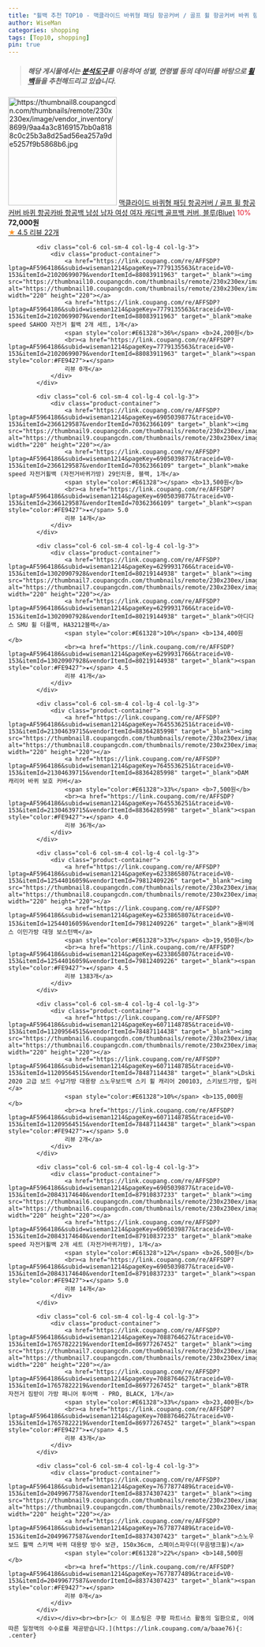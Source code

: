 ```yaml
---
title: "휠백 추천 TOP10 - 맥클라이드 바퀴형 패딩 항공커버 / 골프 휠 항공커버 바퀴 항공카바 항공백 남성 남자 여성 여자 캐디백 골프백 커버, 블루("
author: WiseMan
categories: shopping
tags: [Top10, shopping]
pin: true
---
```


> ##### 해당 게시물에서는 [**분석도구**](https://itemscout.io/)를 이용하여 **성별**, **연령별** 등의 데이터를 바탕으로 [**휠백**](https://link.coupang.com/a/baae76)들을 추천해드리고 있습니다.
<div class="container"><div class="row">
            <div class="col-6 col-sm-4 col-lg-4 col-lg-3">
                <div class="product-container">
                    <a href="https://link.coupang.com/re/AFFSDP?lptag=AF5964186&subid=wiseman1214&pageKey=6743148548&traceid=V0-153&itemId=15748391259&vendorItemId=84178015407" target="_blank"><img src="https://thumbnail8.coupangcdn.com/thumbnails/remote/230x230ex/image/vendor_inventory/8699/9aa4a3c8169157bb0a8188c0c25b3a8d25ad56ea257a9de5257f9b5868b6.jpg" alt="https://thumbnail8.coupangcdn.com/thumbnails/remote/230x230ex/image/vendor_inventory/8699/9aa4a3c8169157bb0a8188c0c25b3a8d25ad56ea257a9de5257f9b5868b6.jpg" width="220" height="220"></a>
                    <a href="https://link.coupang.com/re/AFFSDP?lptag=AF5964186&subid=wiseman1214&pageKey=6743148548&traceid=V0-153&itemId=15748391259&vendorItemId=84178015407" target="_blank">맥클라이드 바퀴형 패딩 항공커버 / 골프 휠 항공커버 바퀴 항공카바 항공백 남성 남자 여성 여자 캐디백 골프백 커버, 블루(Blue)</a>
                    <span style="color:#E61328">10%</span> <b>72,000원</b>
                    <br><a href="https://link.coupang.com/re/AFFSDP?lptag=AF5964186&subid=wiseman1214&pageKey=6743148548&traceid=V0-153&itemId=15748391259&vendorItemId=84178015407" target="_blank"><span style="color:#FE9427">★</span> 4.5
                    리뷰 22개</a>
                </div>
            </div>
            
            <div class="col-6 col-sm-4 col-lg-4 col-lg-3">
                <div class="product-container">
                    <a href="https://link.coupang.com/re/AFFSDP?lptag=AF5964186&subid=wiseman1214&pageKey=7779135563&traceid=V0-153&itemId=21020699079&vendorItemId=88083911963" target="_blank"><img src="https://thumbnail10.coupangcdn.com/thumbnails/remote/230x230ex/image/vendor_inventory/12fd/11c579518de7e7118b3e67d83ab4569ed52311c4e5ab4fbe43e673d22f14.jpg" alt="https://thumbnail10.coupangcdn.com/thumbnails/remote/230x230ex/image/vendor_inventory/12fd/11c579518de7e7118b3e67d83ab4569ed52311c4e5ab4fbe43e673d22f14.jpg" width="220" height="220"></a>
                    <a href="https://link.coupang.com/re/AFFSDP?lptag=AF5964186&subid=wiseman1214&pageKey=7779135563&traceid=V0-153&itemId=21020699079&vendorItemId=88083911963" target="_blank">make speed SAHOO 자전거 휠백 2개 세트, 1개</a>
                    <span style="color:#E61328">36%</span> <b>24,200원</b>
                    <br><a href="https://link.coupang.com/re/AFFSDP?lptag=AF5964186&subid=wiseman1214&pageKey=7779135563&traceid=V0-153&itemId=21020699079&vendorItemId=88083911963" target="_blank"><span style="color:#FE9427">★</span> 
                    리뷰 0개</a>
                </div>
            </div>
            
            <div class="col-6 col-sm-4 col-lg-4 col-lg-3">
                <div class="product-container">
                    <a href="https://link.coupang.com/re/AFFSDP?lptag=AF5964186&subid=wiseman1214&pageKey=6905039877&traceid=V0-153&itemId=2366129587&vendorItemId=70362366109" target="_blank"><img src="https://thumbnail9.coupangcdn.com/thumbnails/remote/230x230ex/image/vendor_inventory/3ee5/04e4eaacdf351da1fcc3153e49a6ddc8b57609c23fb108eabca956bc7cbc.jpg" alt="https://thumbnail9.coupangcdn.com/thumbnails/remote/230x230ex/image/vendor_inventory/3ee5/04e4eaacdf351da1fcc3153e49a6ddc8b57609c23fb108eabca956bc7cbc.jpg" width="220" height="220"></a>
                    <a href="https://link.coupang.com/re/AFFSDP?lptag=AF5964186&subid=wiseman1214&pageKey=6905039877&traceid=V0-153&itemId=2366129587&vendorItemId=70362366109" target="_blank">make speed 자전거휠백 (자전거바퀴가방) 29인치용, 블랙, 1개</a>
                    <span style="color:#E61328"></span> <b>13,500원</b>
                    <br><a href="https://link.coupang.com/re/AFFSDP?lptag=AF5964186&subid=wiseman1214&pageKey=6905039877&traceid=V0-153&itemId=2366129587&vendorItemId=70362366109" target="_blank"><span style="color:#FE9427">★</span> 5.0
                    리뷰 14개</a>
                </div>
            </div>
            
            <div class="col-6 col-sm-4 col-lg-4 col-lg-3">
                <div class="product-container">
                    <a href="https://link.coupang.com/re/AFFSDP?lptag=AF5964186&subid=wiseman1214&pageKey=6299931766&traceid=V0-153&itemId=13020907928&vendorItemId=80219144938" target="_blank"><img src="https://thumbnail7.coupangcdn.com/thumbnails/remote/230x230ex/image/vendor_inventory/6228/b06f4f884a59ccdb32d66a36a4a2b7d48b5adfc110723e54772b70a665b4.jpg" alt="https://thumbnail7.coupangcdn.com/thumbnails/remote/230x230ex/image/vendor_inventory/6228/b06f4f884a59ccdb32d66a36a4a2b7d48b5adfc110723e54772b70a665b4.jpg" width="220" height="220"></a>
                    <a href="https://link.coupang.com/re/AFFSDP?lptag=AF5964186&subid=wiseman1214&pageKey=6299931766&traceid=V0-153&itemId=13020907928&vendorItemId=80219144938" target="_blank">아디다스 SMU 휠 더플백, HA3212블랙</a>
                    <span style="color:#E61328">10%</span> <b>134,400원</b>
                    <br><a href="https://link.coupang.com/re/AFFSDP?lptag=AF5964186&subid=wiseman1214&pageKey=6299931766&traceid=V0-153&itemId=13020907928&vendorItemId=80219144938" target="_blank"><span style="color:#FE9427">★</span> 4.5
                    리뷰 41개</a>
                </div>
            </div>
            
            <div class="col-6 col-sm-4 col-lg-4 col-lg-3">
                <div class="product-container">
                    <a href="https://link.coupang.com/re/AFFSDP?lptag=AF5964186&subid=wiseman1214&pageKey=7645536251&traceid=V0-153&itemId=21304639715&vendorItemId=88364285998" target="_blank"><img src="https://thumbnail8.coupangcdn.com/thumbnails/remote/230x230ex/image/vendor_inventory/2d42/6a812f9cec55df519ea88966bf5fee6125ddea0b2f236846c9a98ebbe533.jpg" alt="https://thumbnail8.coupangcdn.com/thumbnails/remote/230x230ex/image/vendor_inventory/2d42/6a812f9cec55df519ea88966bf5fee6125ddea0b2f236846c9a98ebbe533.jpg" width="220" height="220"></a>
                    <a href="https://link.coupang.com/re/AFFSDP?lptag=AF5964186&subid=wiseman1214&pageKey=7645536251&traceid=V0-153&itemId=21304639715&vendorItemId=88364285998" target="_blank">DAM 캐리어 바퀴 보호 커버</a>
                    <span style="color:#E61328">33%</span> <b>7,500원</b>
                    <br><a href="https://link.coupang.com/re/AFFSDP?lptag=AF5964186&subid=wiseman1214&pageKey=7645536251&traceid=V0-153&itemId=21304639715&vendorItemId=88364285998" target="_blank"><span style="color:#FE9427">★</span> 4.0
                    리뷰 36개</a>
                </div>
            </div>
            
            <div class="col-6 col-sm-4 col-lg-4 col-lg-3">
                <div class="product-container">
                    <a href="https://link.coupang.com/re/AFFSDP?lptag=AF5964186&subid=wiseman1214&pageKey=6233865807&traceid=V0-153&itemId=12544016059&vendorItemId=79812409226" target="_blank"><img src="https://thumbnail8.coupangcdn.com/thumbnails/remote/230x230ex/image/rs_quotation_api/efbhjpsh/7583adcff6d94b5798a5abf82495798c.jpg" alt="https://thumbnail8.coupangcdn.com/thumbnails/remote/230x230ex/image/rs_quotation_api/efbhjpsh/7583adcff6d94b5798a5abf82495798c.jpg" width="220" height="220"></a>
                    <a href="https://link.coupang.com/re/AFFSDP?lptag=AF5964186&subid=wiseman1214&pageKey=6233865807&traceid=V0-153&itemId=12544016059&vendorItemId=79812409226" target="_blank">올비에스 이민가방 대형 보스턴백</a>
                    <span style="color:#E61328">33%</span> <b>19,950원</b>
                    <br><a href="https://link.coupang.com/re/AFFSDP?lptag=AF5964186&subid=wiseman1214&pageKey=6233865807&traceid=V0-153&itemId=12544016059&vendorItemId=79812409226" target="_blank"><span style="color:#FE9427">★</span> 4.5
                    리뷰 1383개</a>
                </div>
            </div>
            
            <div class="col-6 col-sm-4 col-lg-4 col-lg-3">
                <div class="product-container">
                    <a href="https://link.coupang.com/re/AFFSDP?lptag=AF5964186&subid=wiseman1214&pageKey=6071148785&traceid=V0-153&itemId=11209564515&vendorItemId=78487114438" target="_blank"><img src="https://thumbnail6.coupangcdn.com/thumbnails/remote/230x230ex/image/vendor_inventory/78a5/2c848824a806eb974e618a76474532ddd0975803e6fc582fa926228b0773.jpg" alt="https://thumbnail6.coupangcdn.com/thumbnails/remote/230x230ex/image/vendor_inventory/78a5/2c848824a806eb974e618a76474532ddd0975803e6fc582fa926228b0773.jpg" width="220" height="220"></a>
                    <a href="https://link.coupang.com/re/AFFSDP?lptag=AF5964186&subid=wiseman1214&pageKey=6071148785&traceid=V0-153&itemId=11209564515&vendorItemId=78487114438" target="_blank">LDski 2020 고급 보드 수납가방 대용량 스노우보드백 스키 휠 캐리어 200103, 스키보드가방, 킬러</a>
                    <span style="color:#E61328">10%</span> <b>135,000원</b>
                    <br><a href="https://link.coupang.com/re/AFFSDP?lptag=AF5964186&subid=wiseman1214&pageKey=6071148785&traceid=V0-153&itemId=11209564515&vendorItemId=78487114438" target="_blank"><span style="color:#FE9427">★</span> 5.0
                    리뷰 2개</a>
                </div>
            </div>
            
            <div class="col-6 col-sm-4 col-lg-4 col-lg-3">
                <div class="product-container">
                    <a href="https://link.coupang.com/re/AFFSDP?lptag=AF5964186&subid=wiseman1214&pageKey=6905039877&traceid=V0-153&itemId=20843174640&vendorItemId=87910837233" target="_blank"><img src="https://thumbnail6.coupangcdn.com/thumbnails/remote/230x230ex/image/vendor_inventory/c5b0/7747f2797794f7ddd104cee4958b525adef2305dedc8e88faf456108b2c9.jpg" alt="https://thumbnail6.coupangcdn.com/thumbnails/remote/230x230ex/image/vendor_inventory/c5b0/7747f2797794f7ddd104cee4958b525adef2305dedc8e88faf456108b2c9.jpg" width="220" height="220"></a>
                    <a href="https://link.coupang.com/re/AFFSDP?lptag=AF5964186&subid=wiseman1214&pageKey=6905039877&traceid=V0-153&itemId=20843174640&vendorItemId=87910837233" target="_blank">make speed 자전거휠백 2개 세트 (자전거바퀴가방), 1개</a>
                    <span style="color:#E61328">12%</span> <b>26,500원</b>
                    <br><a href="https://link.coupang.com/re/AFFSDP?lptag=AF5964186&subid=wiseman1214&pageKey=6905039877&traceid=V0-153&itemId=20843174640&vendorItemId=87910837233" target="_blank"><span style="color:#FE9427">★</span> 5.0
                    리뷰 14개</a>
                </div>
            </div>
            
            <div class="col-6 col-sm-4 col-lg-4 col-lg-3">
                <div class="product-container">
                    <a href="https://link.coupang.com/re/AFFSDP?lptag=AF5964186&subid=wiseman1214&pageKey=7088764627&traceid=V0-153&itemId=17657822219&vendorItemId=86977267452" target="_blank"><img src="https://thumbnail7.coupangcdn.com/thumbnails/remote/230x230ex/image/vendor_inventory/57b4/ef28c8396343fe88c300a18695ef7b49f6d227ad057b01967420a1defb84.jpg" alt="https://thumbnail7.coupangcdn.com/thumbnails/remote/230x230ex/image/vendor_inventory/57b4/ef28c8396343fe88c300a18695ef7b49f6d227ad057b01967420a1defb84.jpg" width="220" height="220"></a>
                    <a href="https://link.coupang.com/re/AFFSDP?lptag=AF5964186&subid=wiseman1214&pageKey=7088764627&traceid=V0-153&itemId=17657822219&vendorItemId=86977267452" target="_blank">BTR 자전거 짐받이 가방 패니어 투어백 - PRO, BLACK, 1개</a>
                    <span style="color:#E61328">33%</span> <b>23,400원</b>
                    <br><a href="https://link.coupang.com/re/AFFSDP?lptag=AF5964186&subid=wiseman1214&pageKey=7088764627&traceid=V0-153&itemId=17657822219&vendorItemId=86977267452" target="_blank"><span style="color:#FE9427">★</span> 4.5
                    리뷰 43개</a>
                </div>
            </div>
            
            <div class="col-6 col-sm-4 col-lg-4 col-lg-3">
                <div class="product-container">
                    <a href="https://link.coupang.com/re/AFFSDP?lptag=AF5964186&subid=wiseman1214&pageKey=7677877489&traceid=V0-153&itemId=20499677587&vendorItemId=88374307423" target="_blank"><img src="https://thumbnail9.coupangcdn.com/thumbnails/remote/230x230ex/image/vendor_inventory/7404/d3fd64d86cedc711fad24a255d58c55fa2bd7cc2edd927cd851ae72616a0.jpg" alt="https://thumbnail9.coupangcdn.com/thumbnails/remote/230x230ex/image/vendor_inventory/7404/d3fd64d86cedc711fad24a255d58c55fa2bd7cc2edd927cd851ae72616a0.jpg" width="220" height="220"></a>
                    <a href="https://link.coupang.com/re/AFFSDP?lptag=AF5964186&subid=wiseman1214&pageKey=7677877489&traceid=V0-153&itemId=20499677587&vendorItemId=88374307423" target="_blank">스노우보드 휠백 스키백 바퀴 대용량 방수 보관, 150x36cm, 스페이스파우더(무음탱크휠)</a>
                    <span style="color:#E61328">22%</span> <b>148,500원</b>
                    <br><a href="https://link.coupang.com/re/AFFSDP?lptag=AF5964186&subid=wiseman1214&pageKey=7677877489&traceid=V0-153&itemId=20499677587&vendorItemId=88374307423" target="_blank"><span style="color:#FE9427">★</span> 
                    리뷰 0개</a>
                </div>
            </div>
            </div></div><br><br>[👉 이 포스팅은 쿠팡 파트너스 활동의 일환으로, 이에 따른 일정액의 수수료를 제공받습니다.](https://link.coupang.com/a/baae76){: .center}
